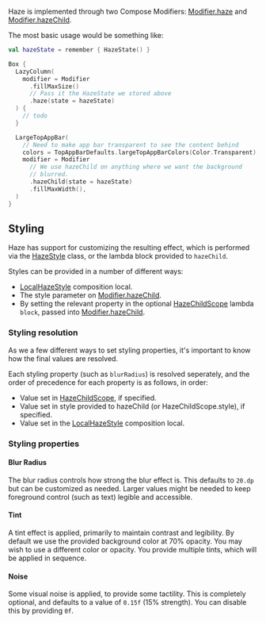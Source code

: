Haze is implemented through two Compose Modifiers: [Modifier.haze](../api/haze/dev.chrisbanes.haze/haze.html) and [Modifier.hazeChild](../api/haze/dev.chrisbanes.haze/haze-child.html).

The most basic usage would be something like:

``` kotlin hl_lines="1 7-8 17-19"
val hazeState = remember { HazeState() }

Box {
  LazyColumn(
    modifier = Modifier
      .fillMaxSize()
      // Pass it the HazeState we stored above
      .haze(state = hazeState)
  ) {
    // todo
  }

  LargeTopAppBar(
    // Need to make app bar transparent to see the content behind
    colors = TopAppBarDefaults.largeTopAppBarColors(Color.Transparent),
    modifier = Modifier
      // We use hazeChild on anything where we want the background
      // blurred.
      .hazeChild(state = hazeState)
      .fillMaxWidth(),
  )
}
```

## Styling

Haze has support for customizing the resulting effect, which is performed via the [HazeStyle](../api/haze/dev.chrisbanes.haze/-haze-style/) class, or the lambda block provided to `hazeChild`.

Styles can be provided in a number of different ways:

- [LocalHazeStyle](../api/haze/dev.chrisbanes.haze/-local-haze-style.html) composition local.
- The style parameter on [Modifier.hazeChild](../api/haze/dev.chrisbanes.haze/haze-child.html).
- By setting the relevant property in the optional [HazeChildScope](../api/haze/dev.chrisbanes.haze/-haze-child-scope/index.html) lambda `block`, passed into [Modifier.hazeChild](../api/haze/dev.chrisbanes.haze/haze-child.html).

### Styling resolution

As we a few different ways to set styling properties, it's important to know how the final values are resolved.

Each styling property (such as `blurRadius`) is resolved seperately, and the order of precedence for each property is as follows, in order:

- Value set in [HazeChildScope](../api/haze/dev.chrisbanes.haze/-haze-child-scope/index.html), if specified.
- Value set in style provided to hazeChild (or HazeChildScope.style), if specified.
- Value set in the [LocalHazeStyle](../api/haze/dev.chrisbanes.haze/-local-haze-style.html) composition local.

### Styling properties

#### Blur Radius

The blur radius controls how strong the blur effect is. This defaults to `20.dp` but can be customized as needed. Larger values might be needed to keep foreground control (such as text) legible and accessible.

#### Tint

A tint effect is applied, primarily to maintain contrast and legibility. By default we use the provided background color at 70% opacity. You may wish to use a different color or opacity. You provide multiple tints, which will be applied in sequence.

#### Noise

Some visual noise is applied, to provide some tactility. This is completely optional, and defaults to a value of `0.15f` (15% strength). You can disable this by providing `0f`.

